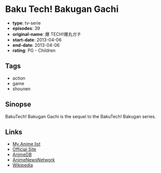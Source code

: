 # Baku Tech! Bakugan Gachi

-   **type**: tv-serie
-   **episodes**: 39
-   **original-name**: 爆 TECH!爆丸ガチ
-   **start-date**: 2013-04-06
-   **end-date**: 2013-04-06
-   **rating**: PG - Children

## Tags

-   action
-   game
-   shounen

## Sinopse

BakuTech! Bakugan Gachi is the sequel to the BakuTech! Bakugan series.

## Links

-   [My Anime list](https://myanimelist.net/anime/21523/Baku_Tech_Bakugan_Gachi)
-   [Official Site](http://www.tv-tokyo.co.jp/anime/ohacoro_pop/)
-   [AnimeDB](http://anidb.info/perl-bin/animedb.pl?show=anime&aid=9767)
-   [AnimeNewsNetwork](http://www.animenewsnetwork.com/encyclopedia/anime.php?id=15203)
-   [Wikipedia](http://en.wikipedia.org/wiki/Baku_Tech!_Bakugan)
